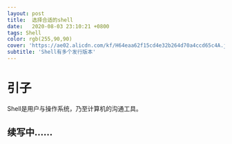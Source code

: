 ```yaml
---
layout: post
title:  选择合适的shell
date:   2020-08-03 23:10:21 +0800
tags: Shell
color: rgb(255,90,90)
cover: 'https://ae02.alicdn.com/kf/H64eaa62f15cd4e32b264d70a4ccd65c4A.jpg'
subtitle: 'Shell有多个发行版本'
---
```

# 引子

Shell是用户与操作系统，乃至计算机的沟通工具。

## 续写中......
